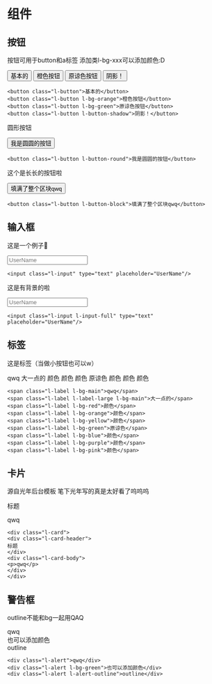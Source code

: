 # 组件


## 按钮
按钮可用于button和a标签 添加类l-bg-xxx可以添加颜色:D

<button class="l-button">基本的</button>
<button class="l-button l-bg-orange">橙色按钮</button>
<button class="l-button l-bg-green">原谅色按钮</button>
<button class="l-button l-button-shadow">阴影！</button>
~~~
<button class="l-button">基本的</button>
<button class="l-button l-bg-orange">橙色按钮</button>
<button class="l-button l-bg-green">原谅色按钮</button>
<button class="l-button l-button-shadow">阴影！</button>
~~~
圆形按钮

<button class="l-button l-button-round">我是圆圆的按钮</button>
~~~
<button class="l-button l-button-round">我是圆圆的按钮</button>
~~~
这个是长长的按钮啦

<button class="l-button l-button-block">填满了整个区块qwq</button>
~~~
<button class="l-button l-button-block">填满了整个区块qwq</button>
~~~

## 输入框

这是一个例子:clap:

<input class="l-input" type="text" placeholder="UserName"/>

~~~
<input class="l-input" type="text" placeholder="UserName"/>
~~~

这是有背景的啦

<input class="l-input l-input-full" type="text" placeholder="UserName"/>

~~~
<input class="l-input l-input-full" type="text" placeholder="UserName"/>
~~~

## 标签

这是标签（当做小按钮也可以w）

<span class="l-label">qwq</span>
<span class="l-label l-label-large">大一点的</span>
<span class="l-label l-bg-red">颜色</span>
<span class="l-label l-bg-orange">颜色</span>
<span class="l-label l-bg-yellow">颜色</span>
<span class="l-label l-bg-green">原谅色</span>
<span class="l-label l-bg-blue">颜色</span>
<span class="l-label l-bg-purple">颜色</span>
<span class="l-label l-bg-pink">颜色</span>

~~~
<span class="l-label l-bg-main">qwq</span>
<span class="l-label l-label-large l-bg-main">大一点的</span>
<span class="l-label l-bg-red">颜色</span>
<span class="l-label l-bg-orange">颜色</span>
<span class="l-label l-bg-yellow">颜色</span>
<span class="l-label l-bg-green">原谅色</span>
<span class="l-label l-bg-blue">颜色</span>
<span class="l-label l-bg-purple">颜色</span>
<span class="l-label l-bg-pink">颜色</span>
~~~

## 卡片

源自光年后台模板 笔下光年写的真是太好看了呜呜呜

<div class="l-card">
<div class="l-card-header">
标题
</div>
<div class="l-card-body">
<p>qwq</p>
</div>
</div>

~~~
<div class="l-card">
<div class="l-card-header">
标题
</div>
<div class="l-card-body">
<p>qwq</p>
</div>
</div>
~~~

## 警告框

outline不能和bg一起用QAQ

<div class="l-alert">qwq</div>
<div class="l-alert l-bg-green">也可以添加颜色</div>
<div class="l-alert l-alert-outline">outline</div>

~~~
<div class="l-alert">qwq</div>
<div class="l-alert l-bg-green">也可以添加颜色</div>
<div class="l-alert l-alert-outline">outline</div>
~~~